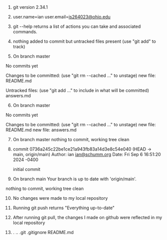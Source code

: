 1. git version 2.34.1

2. user.name=ian
   user.email=is264023@ohio.edu

3. git --help returns a list of actions you can take and associated commands.

4. nothing added to commit but untracked files present (use "git add" to track)

5. On branch master

No commits yet

Changes to be committed:
  (use "git rm --cached <file>..." to unstage)
	new file:   README.md

Untracked files:
  (use "git add <file>..." to include in what will be committed)
	answers.md

6. On branch master

No commits yet

Changes to be committed:
  (use "git rm --cached <file>..." to unstage)
	new file:   README.md
	new file:   answers.md

7. On branch master
nothing to commit, working tree clean

8. commit 0736a245c22be1ce21a943fb83a14d3e8c54e040 (HEAD -> main, origin/main)
Author: ian <ian@schumm.org>
Date:   Fri Sep 6 16:51:20 2024 -0400

    initial commit


9. On branch main
Your branch is up to date with 'origin/main'.

nothing to commit, working tree clean

10. No changes were made to my local repository

11. Running git push returns "Everything up-to-date"

12. After running git pull, the changes I made on github were reflected in my local repository

13. .  ..  .git  .gitignore  README.md
